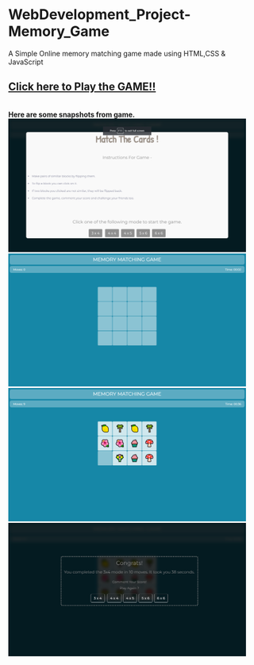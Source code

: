 # WebDevelopment_Project-Memory_Game

A Simple Online memory matching game made using HTML,CSS &amp; JavaScript

## <b> [Click here to Play the GAME!!](https://github.com/nagavikram-joga/WebDev_Project-MemoryGame.git)


<br>
Here are some snapshots from game.

<img src="gameImages/GameSnapshot1.png" width=95% alt="snapshots">
<img src="gameImages/GameSnapshot2.png" width=95% alt="snapshots">
<img src="gameImages/GameSnapshot3.png" width=95% alt="snapshots">
<img src="gameImages/GameSnapshot4.png" width=95% alt="snapshots">

<br><br>



